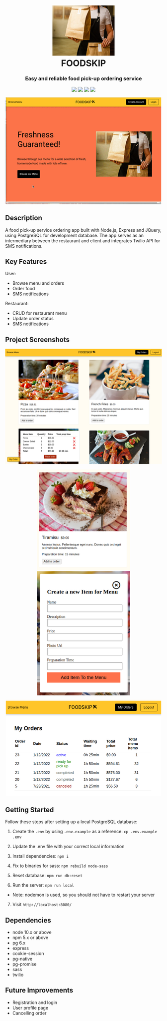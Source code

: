 <h1 align="center">
  <br>
<img src="./public/images/feature-photo.jpeg" alt="A person holding paper baggs with with food made ready for pick-up" width="200">
  <br>
  FOODSKIP
</h1>
<h3 align="center">Easy and reliable food pick-up ordering service</h3>
<p align="center">
  <img src="https://img.shields.io/badge/JavaScript-yellow">
  <img src="https://img.shields.io/badge/Express-4.17.1-green">
  <img src ="https://img.shields.io/badge/jQuery-3.0.0-blue">
  <img src="https://img.shields.io/badge/Twilio-blueviolet">
</p>
<p align="center">
<img src="./public/video/foodskip.gif" width="500"></p>

## Description

A food pick-up service ordering app built with Node.js, Express and JQuery, using PostgreSQL for development database. The app serves as an intermediary between the restaurant and client and integrates Twilio API for SMS notifications.

## Key Features

User:

- Browse menu and orders
- Order food
- SMS notifications

Restaurant:

- CRUD for restaurant menu
- Update order status
- SMS notifications

## Project Screenshots

<p align="center">
  <img src ="./public/images/order-summary.png" width="600"></p>
 <p align="center">
  <img src="./public/images/tiramisu.png" width="300">
  <img src="./public/images/new-menu-item.png" width="300">
  </p>
 <p align="center">
  <img src ="./public/images/user-orders.png" width="500"></p>

## Getting Started

Follow these steps after setting up a local PostgreSQL database:

1. Create the `.env` by using `.env.example` as a reference: `cp .env.example .env`
2. Update the .env file with your correct local information
3. Install dependencies: `npm i`
4. Fix to binaries for sass: `npm rebuild node-sass`
5. Reset database: `npm run db:reset`

6. Run the server: `npm run local`

- Note: nodemon is used, so you should not have to restart your server

7. Visit `http://localhost:8080/`

## Dependencies

- node 10.x or above
- npm 5.x or above
- pg 6.x
- express
- cookie-session
- pg-native
- pg-promise
- sass
- twilio

## Future Improvements

- Registration and login
- User profile page
- Cancelling order
